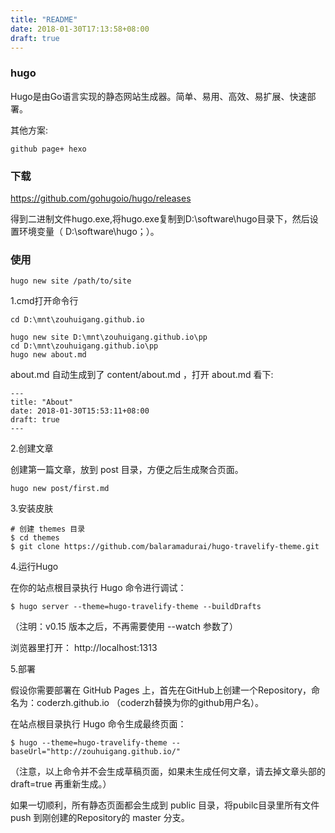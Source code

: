 ```yaml
---
title: "README"
date: 2018-01-30T17:13:58+08:00
draft: true
---
```


### hugo

Hugo是由Go语言实现的静态网站生成器。简单、易用、高效、易扩展、快速部署。


其他方案:

	github page+ hexo 




### 下载

https://github.com/gohugoio/hugo/releases

得到二进制文件hugo.exe,将hugo.exe复制到D:\software\hugo目录下，然后设置环境变量（	D:\software\hugo；）。




### 使用

	hugo new site /path/to/site

1.cmd打开命令行

	cd D:\mnt\zouhuigang.github.io

	hugo new site D:\mnt\zouhuigang.github.io\pp
	cd D:\mnt\zouhuigang.github.io\pp
	hugo new about.md


about.md 自动生成到了 content/about.md ，打开 about.md 看下:

	---
	title: "About"
	date: 2018-01-30T15:53:11+08:00
	draft: true
	---

2.创建文章

创建第一篇文章，放到 post 目录，方便之后生成聚合页面。

	hugo new post/first.md


3.安装皮肤

	# 创建 themes 目录
	$ cd themes
	$ git clone https://github.com/balaramadurai/hugo-travelify-theme.git


4.运行Hugo

在你的站点根目录执行 Hugo 命令进行调试：

	$ hugo server --theme=hugo-travelify-theme --buildDrafts

（注明：v0.15 版本之后，不再需要使用 --watch 参数了）

浏览器里打开： http://localhost:1313


5.部署

假设你需要部署在 GitHub Pages 上，首先在GitHub上创建一个Repository，命名为：coderzh.github.io （coderzh替换为你的github用户名）。

在站点根目录执行 Hugo 命令生成最终页面：

	$ hugo --theme=hugo-travelify-theme --baseUrl="http://zouhuigang.github.io/"

（注意，以上命令并不会生成草稿页面，如果未生成任何文章，请去掉文章头部的 draft=true 再重新生成。）

如果一切顺利，所有静态页面都会生成到 public 目录，将pubilc目录里所有文件 push 到刚创建的Repository的 master 分支。
	






	